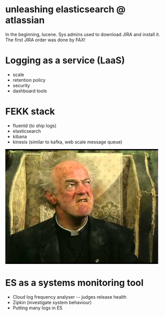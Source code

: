 # unleashing elasticsearch @ atlassian

In the beginning, lucene. Sys admins used to download JIRA and install it. The first JIRA order was done by FAX!



# Logging as a service (LaaS)
* scale
* retention policy
* security
* dashboard tools



# FEKK stack
* fluentd (to ship logs)
* elasticsearch
* kibana
* kinesis (similar to kafka, web scale message queue)

![father jack](father-jack.jpg)



# ES as a systems monitoring tool
* Cloud log frequency analyser -- judges release health
* Zipkin (investigate system behaviour)
* Putting many logs in ES
